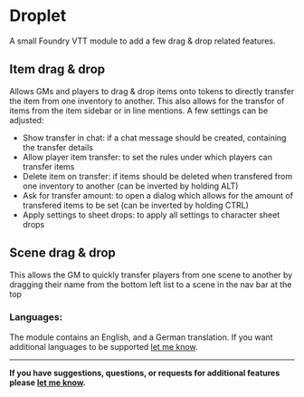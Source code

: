 # Droplet

A small Foundry VTT module to add a few drag & drop related features.

## Item drag & drop
Allows GMs and players to drag & drop items onto tokens to directly transfer the item from one inventory to another. This also allows for the transfor of items from the item sidebar or in line mentions. 
A few settings can be adjusted:
- Show transfer in chat: if a chat message should be created, containing the transfer details
- Allow player item transfer: to set the rules under which players can transfer items
- Delete item on transfer: if items should be deleted when transfered from one inventory to another (can be inverted by holding ALT)
- Ask for transfer amount: to open a dialog which allows for the amount of transfered items to be set (can be inverted by holding CTRL)
- Apply settings to sheet drops: to apply all settings to character sheet drops

## Scene drag & drop
This allows the GM to quickly transfer players from one scene to another by dragging their name from the bottom left list to a scene in the nav bar at the top

### Languages:

The module contains an English, and a German translation. If you want additional languages to be supported [let me know](https://github.com/Saibot393/droplet/issues).

---

**If you have suggestions, questions, or requests for additional features please [let me know](https://github.com/Saibot393/droplet/issues).**
